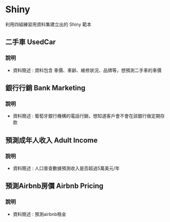 # Shiny 
利用四組練習用資料集建立出的 Shiny 範本

## 二手車 UsedCar
### 說明
+ 資料簡述 : 資料包含 車價、車齡、維修狀況、品牌等，想預測二手車的車價

## 銀行行銷 Bank Marketing
### 說明
+ 資料簡述 : 葡萄牙銀行機構的電話行銷，想知道客戶會不會在該銀行做定期存款

## 預測成年人收入 Adult Income
### 說明
+ 資料簡述 : 人口普查數據預測收入是否超過5萬美元/年

## 預測Airbnb房價 Airbnb Pricing
### 說明
+ 資料簡述 : 預測airbnb租金
